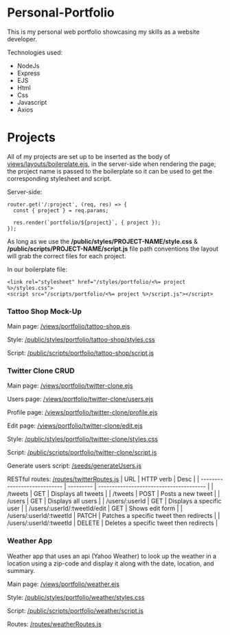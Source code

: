 # Personal-Portfolio
This is my personal web portfolio showcasing my skills as a website developer. 

Technologies used:
* NodeJs
* Express
* EJS
* Html
* Css
* Javascript
* Axios

# Projects
All of my projects are set up to be inserted as the body of [views/layouts/boilerplate.ejs](views/layouts/boilerplate.ejs),  in the server-side when rendering the page; the project name is passed to the boilerplate so it can be used to get the corresponding stylesheet and script.

Server-side:
```
router.get('/:project', (req, res) => {
  const { project } = req.params;
  
  res.render(`portfolio/${project}`, { project });
});
```
As long as we use the **/public/styles/PROJECT-NAME/style.css** & **/public/scripts/PROJECT-NAME/script.js** file path conventions the layout will grab the correct files for each project.

In our boilerplate file:
```
<link rel="stylesheet" href="/styles/portfolio/<%= project %>/styles.css">
<script src="/scripts/portfolio/<%= project %>/script.js"></script>
```

### Tattoo Shop Mock-Up
Main page: [/views/portfolio/tattoo-shop.ejs](/views/portfolio/tattoo-shop.ejs)

Style: [/public/styles/portfolio/tattoo-shop/styles.css](/public/styles/portfolio/tattoo-shop/styles.css)

Script: [/public/scripts/portfolio/tattoo-shop/script.js](/public/scripts/portfolio/tattoo-shop/script.js)

### Twitter Clone CRUD
Main page: [/views/portfolio/twitter-clone.ejs](/views/portfolio/twitter-clone.ejs)

Users page: [/views/portfolio/twitter-clone/users.ejs](/views/portfolio/twitter-clone/users.ejs)

Profile page: [/views/portfolio/twitter-clone/profile.ejs](/views/portfolio/twitter-clone/profile.ejs)

Edit page: [/views/portfolio/twitter-clone/edit.ejs](/views/portfolio/twitter-clone/edit.ejs)

Style: [/public/styles/portfolio/twitter-clone/styles.css](/public/styles/portfolio/twitter-clone/styles.css)

Script: [/public/scripts/portfolio/twitter-clone/script.js](/public/scripts/portfolio/twitter-clone/script.js)

Generate users script: [/seeds/generateUsers.js](/seeds/generateUsers.js)

RESTful routes: [/routes/twitterRoutes.js](/routes/twitterRoutes.js)
| URL                          | HTTP verb | Desc                                    |
| ---------------------------- | --------- | --------------------------------------- |
| /tweets                      | GET       | Displays all tweets                     |
| /tweets                      | POST      | Posts a new tweet                       |
| /users                       | GET       | Displays all users                      |
| /users/:userId               | GET       | Displays a specific user                |
| /users/:userId/:tweetId/edit | GET       | Shows edit form                         |
| /users/:userId/:tweetId      | PATCH     | Patches a specific tweet then redirects |
| /users/:userId/:tweetId      | DELETE    | Deletes a specific tweet then redirects |

### Weather App
Weather app that uses an api (Yahoo Weather) to look up the weather in a location using a zip-code and display it along with the date, location, and summary.

Main page: [/views/portfolio/weather.ejs](/views/portfolio/weather.ejs)

Style: [/public/styles/portfolio/weather/styles.css](/public/styles/portfolio/weather/styles.css)

Script: [/public/scripts/portfolio/weather/script.js](/public/scripts/portfolio/weather/script.js)

Routes: [/routes/weatherRoutes.js](/routes/weatherRoutes.js)





